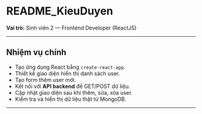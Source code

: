 # README_KieuDuyen
**Vai trò:** Sinh viên 2 — Frontend Developer (ReactJS)

---

##  Nhiệm vụ chính
- Tạo ứng dụng React bằng `create-react-app`.
- Thiết kế giao diện hiển thị danh sách user.
- Tạo form thêm user mới.
- Kết nối với **API backend** để GET/POST dữ liệu.
- Cập nhật giao diện sau khi thêm, sửa, xóa user.
- Kiểm tra và hiển thị dữ liệu thật từ MongoDB.

---


